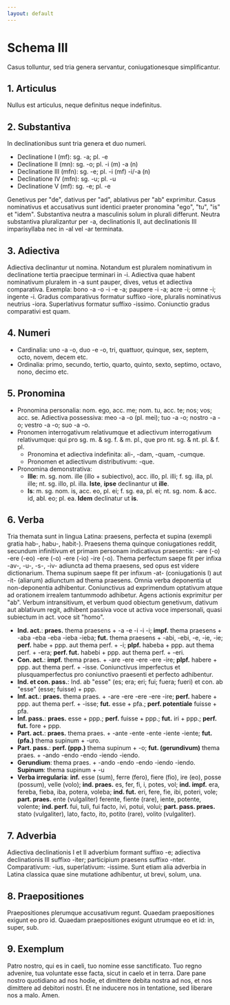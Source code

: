 ```yaml
---
layout: default
---
```


# Schema III

Casus tolluntur, sed tria genera servantur, coniugationesque simplificantur.

## 1. Articulus

Nullus est articulus, neque definitus neque indefinitus.

## 2. Substantiva

In declinationibus sunt tria genera et duo numeri.

- Declinatione I (mf): sg. -a; pl. -e
- Declinatione II (mn): sg. -o; pl. -i (m) -a (n)
- Declinatione III (mfn): sg. -e; pl. -i (mf) -i/-a (n)
- Declinatione IV (mfn): sg. -u; pl. -u
- Declinatione V (mf): sg. -e; pl. -e

Genetivus per "de", dativus per "ad", ablativus per "ab" exprimitur. Casus nominativus et accusativus sunt identici praeter pronomina "ego", "tu", "is" et "idem". Substantiva neutra a masculinis solum in plurali differunt. Neutra substantiva pluralizantur per -a, declinationis II, aut declinationis III imparisyllaba nec in -al vel -ar terminata.

## 3. Adiectiva

Adiectiva declinantur ut nomina. Notandum est pluralem nominativum in declinatione tertia praecipue terminari in -i. Adiectiva quae habent nominativum pluralem in -a sunt pauper, dives, vetus et adiectiva comparativa. Exempla: bono -a -o -i -e -a; paupere -i -a; acre -i; omne -i; ingente -i. Gradus comparativus formatur suffixo -iore, pluralis nominativus neutrius -iora. Superlativus formatur suffixo -issimo. Coniunctio gradus comparativi est quam.

## 4. Numeri

- Cardinalia: uno -a -o, duo -e -o, tri, quattuor, quinque, sex, septem, octo, novem, decem etc.
- Ordinalia: primo, secundo, tertio, quarto, quinto, sexto, septimo, octavo, nono, decimo etc.

## 5. Pronomina

- Pronomina personalia: nom. ego, acc. me; nom. tu, acc. te; nos; vos; acc. se. Adiectiva possessiva: meo -a -o (pl. mei); tuo -a -o; nostro -a -o; vestro -a -o; suo -a -o.
- Pronomen interrogativum relativumque et adiectivum interrogativum relativumque: qui pro sg. m. & sg. f. & m. pl., que pro nt. sg. & nt. pl. & f. pl.
	- Pronomina et adiectiva indefinita: ali-, -dam, -quam, -cumque.
	- Pronomen et adiectivum distributivum: -que.
- Pronomina demonstrativa:
	- **Ille**: m. sg. nom. ille (illo + subiectivo), acc. illo, pl. illi; f. sg. illa, pl. ille; nt. sg. illo, pl. illa. **Iste**, **ipse** declinantur ut **ille**.
	- **Is**: m. sg. nom. is, acc. eo, pl. ei; f. sg. ea, pl. ei; nt. sg. nom. & acc. id, abl. eo; pl. ea. **Idem** declinatur ut **is**.

## 6. Verba

Tria themata sunt in lingua Latina: praesens, perfecta et supina (exempli gratia hab-, habu-, habit-). Praesens thema quinque coniugationes reddit, secundum infinitivum et primam personam indicativus praesentis: -are (-o) -ere (-eo) -ere (-o) -ere (-io) -ire (-o). Thema perfectum saepe fit per infixa -av-, -u-, -s-, -iv- adiuncta ad thema praesens, sed opus est videre dictionarium. Thema supinum saepe fit per infixum -at- (coniugationis I) aut -it- (aliarum) adiunctum ad thema praesens. Omnia verba deponentia ut non-deponentia adhibentur. Coniunctivus ad exprimendum optativum atque ad orationem irrealem tantummodo adhibetur. Agens actionis exprimitur per "ab". Verbum intransitivum, et verbum quod obiectum genetivum, dativum aut ablativum regit, adhibent passiva voce ut activa voce impersonali, quasi subiectum in act. voce sit "homo".

- **Ind. act.**: **praes.** thema praesens + -a -e -i -i -i; **impf.** thema praesens + -aba -eba -eba -ieba -ieba; **fut.** thema praesens + -abi, -ebi, -e, -ie, -ie; **perf.** habe + ppp. aut thema perf. + -i; **plpf.** habeba + ppp. aut thema perf. + -era; **perf. fut.** habebi + ppp. aut thema perf. + -eri.
- **Con. act.**: **impf.** thema praes. + -are -ere -ere -ere -ire; **plpf.** habere + ppp. aut thema perf. + -isse. Coniunctivus imperfectus et plusquamperfectus pro coniunctivo praesenti et perfecto adhibentur.
- **Ind. et con. pass.**: Ind. ab "esse" (es; era; eri; fui; fuera; fueri) et con. ab "esse" (esse; fuisse) + ppp.
- **Inf. act.**: **praes.** thema praes. + -are -ere -ere -ere -ire; **perf.** habere + ppp. aut thema perf. + -isse; **fut.** esse + pfa.;  **perf. potentiale** fuisse + pfa.
- **Inf. pass.**: **praes.** esse + ppp.; **perf.** fuisse + ppp.; **fut.** iri + ppp.; **perf. fut.** fore + ppp.
- **Part. act.**: **praes.** thema praes. + -ante -ente -ente -iente -iente; **fut. (pfa.)** thema supinum + -uro.
- **Part. pass.**: **perf. (ppp.)** thema supinum + -o; **fut. (gerundivum)** thema praes. + -ando -endo -endo -iendo -iendo.
- **Gerundium**: thema praes. + -ando -endo -endo -iendo -iendo. **Supinum**: thema supinum + -u
- **Verba irregularia**: **inf.** esse (sum), ferre (fero), fiere (fio), ire (eo), posse (possum), velle (volo); **ind. praes.** es, fer, fi, i, potes, vol;  **ind. impf.** era, fereba, fieba, iba, potera, voleba; **ind. fut.** eri, fere, fie, ibi, poteri, vole; **part. praes.** ente (vulgaliter) ferente, fiente (rare), iente, potente, volente; **ind. perf.** fui, tuli, fui facto, ivi, potui, volui; **part. pass. praes.** stato (vulgaliter), lato, facto, ito, potito (rare), volito (vulgaliter).

## 7. Adverbia

Adiectiva declinationis I et II adverbium formant suffixo -e; adiectiva declinationis III suffixo -iter; participium praesens suffixo -nter. Comparativum: -ius, superlativum: -issime. Sunt etiam alia adverbia in Latina classica quae sine mutatione adhibentur, ut brevi, solum, una.

## 8. Praepositiones

Praepositiones plerumque accusativum regunt. Quaedam praepositiones exigunt eo pro id. Quaedam praepositiones exigunt utrumque eo et id: in, super, sub.

## 9. Exemplum

Patro nostro, qui es in caeli, tuo nomine esse sanctificato. Tuo regno advenire, tua voluntate esse facta, sicut in caelo et in terra. Dare pane nostro quotidiano ad nos hodie, et dimittere debita nostra ad nos, et nos dimittere ad debitori nostri. Et ne inducere nos in tentatione, sed liberare nos a malo. Amen.
